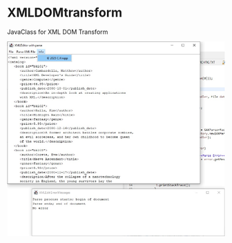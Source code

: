 # XMLDOMtransform
JavaClass for XML DOM Transform


<p align="left">
<img width="650" src="https://github.com/ChrisKnapp/XMLDOMtransform/blob/main/XMEditor%20(Java).jpg"
<br/>
<p/>

